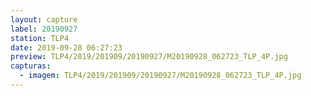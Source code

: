 ```yaml
---
layout: capture
label: 20190927
station: TLP4
date: 2019-09-28 06:27:23
preview: TLP4/2019/201909/20190927/M20190928_062723_TLP_4P.jpg
capturas:
  - imagem: TLP4/2019/201909/20190927/M20190928_062723_TLP_4P.jpg
---
```

